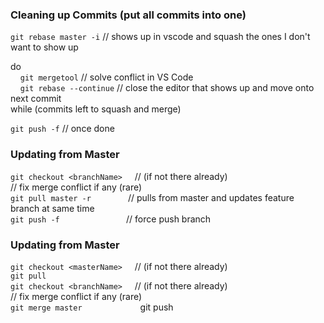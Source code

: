 
### Cleaning up Commits  (put all commits into one)
`git rebase master -i` // shows up in vscode and squash the ones I don't want to show up

do  
    `git mergetool` // solve conflict in VS Code  
    `git rebase --continue` // close the editor that shows up and move onto next commit  
while (commits left to squash and merge)

`git push -f` // once done

  
### Updating from Master  
`git checkout <branchName>`     // (if not there already)  
// fix merge conflict if any (rare)  
`git pull master -r`               // pulls from master and updates feature branch at same time  
`git push -f`                           // force push branch

### Updating from Master  
`git checkout <masterName>`     // (if not there already)  
`git pull`  
`git checkout <branchName>`     // (if not there already)  
// fix merge conflict if any (rare)  
`git merge master            
`git push